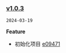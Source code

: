 ### [v1.0.3](https://github.com/Elora-Cloud/elora-unplugin-vue-components/compare/...v1.0.3)

`2024-03-19`

**Feature**

- 初始化项目 [e09471](https://github.com/Elora-Cloud/elora-unplugin-vue-components/commit/e0947134f86a2e64041cdd4e96762e4d068a2a6f)
